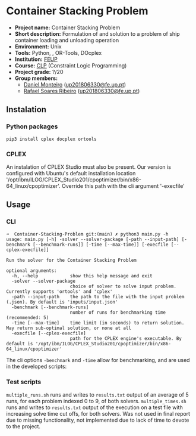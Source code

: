 # Container Stacking Problem

- **Project name:** Container Stacking Problem
- **Short description:** Formulation of and solution to a problem of ship container loading and unloading operation
- **Environment:** Unix
- **Tools:** Python, , OR-Tools, DOcplex
- **Institution:** [FEUP](https://sigarra.up.pt/feup/en/web_page.Inicial)
- **Course:** [CLP](https://sigarra.up.pt/feup/en/ucurr_geral.ficha_uc_view?pv_ocorrencia_id=486262) (Constraint Logic Programming)
- **Project grade:** ?/20
- **Group members:**
    - [Daniel Monteiro](https://github.com/dfamonteiro) (<up201806330@fe.up.pt>)
    - [Rafael Soares Ribeiro](https://github.com/up201806330) (<up201806330@fe.up.pt>)

## Instalation
### Python packages
`pip3 install cplex docplex ortools`

### CPLEX
An instalation of CPLEX Studio must also be present. Our version is configured with Ubuntu's default installation location '/opt/ibm/ILOG/CPLEX_Studio201/cpoptimizer/bin/x86-64_linux/cpoptimizer'. 
Override this path with the cli argument '-execfile'

## Usage
### CLI
```console
➜  Container-Stacking-Problem git:(main) ✗ python3 main.py -h
usage: main.py [-h] -solver --solver-package [-path --input-path] [-benchmark [--benchmark-runs]] [-time [--max-time]] [-execfile [--cplex-execfile]]

Run the solver for the Container Stacking Problem

optional arguments:
  -h, --help            show this help message and exit
  -solver --solver-package
                        choice of solver to solve input problem. Currently supports 'ortools' and 'cplex'
  -path --input-path    the path to the file with the input problem (.json). By default is 'inputs/input.json'
  -benchmark [--benchmark-runs]
                        number of runs for benchmarking time (recommended: 5)
  -time [--max-time]    time limit (in seconds) to return solution. May return sub-optimal solution, or none at all
  -execfile [--cplex-execfile]
                        path for the CPLEX engine's executable. By default is '/opt/ibm/ILOG/CPLEX_Studio201/cpoptimizer/bin/x86-64_linux/cpoptimizer'
```

The cli options `-benchmark` and `-time` allow for benchmarking, and are used in the developed scripts:

### Test scripts
`multiple_runs.sh` runs and writes to `results.txt` output of an average of 5 runs, for each problem indexed 0 to 9, of both solvers.
`multiple_times.sh` runs and writes to `results.txt` output of the execution on a test file with increasing solve time cut offs, for both solvers. 
Was not used in final report due to missing functionality, not implemented due to lack of time to devote to the project.
